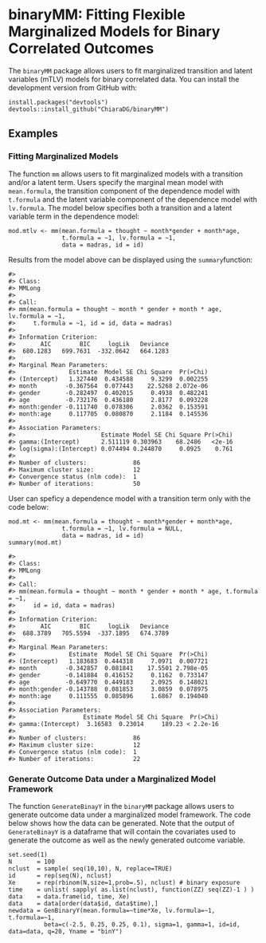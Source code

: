 # binaryMM: Fitting Flexible Marginalized Models for Binary Correlated Outcomes

The `binaryMM` package allows users to fit marginalized transition and latent variables (mTLV) models for binary correlated data. You can install the development version from GitHub with:

```{r, eval = FALSE}
install.packages("devtools")
devtools::install_github("ChiaraDG/binaryMM")
```

## Examples

### Fitting Marginalized Models

The function `mm` allows users to fit marginalized models with a transition and/or a latent term. Users specify the marginal mean model with `mean.formula`, the transition component of the dependence model with `t.formula` and the latent variable component of the dependence model with `lv.formula`. The model below specifies both a transition and a latent variable term in the dependence model:

```{r, eval = FALSE}
mod.mtlv <- mm(mean.formula = thought ~ month*gender + month*age,
               t.formula = ~1, lv.formula = ~1, 
               data = madras, id = id)
```

Results from the model above can be displayed using the `summary`function:

```{r}
#> 
#> Class:
#> MMLong
#> 
#> Call:
#> mm(mean.formula = thought ~ month * gender + month * age, lv.formula = ~1, 
#>     t.formula = ~1, id = id, data = madras)
#> 
#> Information Criterion:
#>       AIC        BIC     logLik   Deviance  
#>  680.1283   699.7631  -332.0642   664.1283  
#> 
#> Marginal Mean Parameters:
#>               Estimate  Model SE Chi Square  Pr(>Chi)
#> (Intercept)   1.327440  0.434588     9.3299  0.002255
#> month        -0.367564  0.077443    22.5268 2.072e-06
#> gender       -0.282497  0.402015     0.4938  0.482241
#> age          -0.732176  0.436180     2.8177  0.093228
#> month:gender -0.111740  0.078306     2.0362  0.153591
#> month:age     0.117705  0.080870     2.1184  0.145536
#> 
#> Association Parameters:
#>                        Estimate Model SE Chi Square Pr(>Chi)
#> gamma:(Intercept)      2.511119 0.303963    68.2486   <2e-16
#> log(sigma):(Intercept) 0.074494 0.244870     0.0925    0.761
#> 
#> Number of clusters:             86 
#> Maximum cluster size:           12 
#> Convergence status (nlm code):  1 
#> Number of iterations:           50
```

User can speficy a dependence model with a transition term only with the code below:

```{r, eval = FALSE}
mod.mt <- mm(mean.formula = thought ~ month*gender + month*age,
               t.formula = ~1, lv.formula = NULL, 
               data = madras, id = id)
summary(mod.mt)

#> 
#> Class:
#> MMLong
#> 
#> Call:
#> mm(mean.formula = thought ~ month * gender + month * age, t.formula = ~1, 
#>     id = id, data = madras)
#> 
#> Information Criterion:
#>       AIC        BIC     logLik   Deviance  
#>  688.3789   705.5594  -337.1895   674.3789  
#> 
#> Marginal Mean Parameters:
#>               Estimate  Model SE Chi Square  Pr(>Chi)
#> (Intercept)   1.183683  0.444318     7.0971  0.007721
#> month        -0.342857  0.081841    17.5501 2.798e-05
#> gender       -0.141884  0.416152     0.1162  0.733147
#> age          -0.649770  0.449183     2.0925  0.148021
#> month:gender -0.143788  0.081853     3.0859  0.078975
#> month:age     0.111555  0.085896     1.6867  0.194040
#> 
#> Association Parameters:
#>                   Estimate Model SE Chi Square  Pr(>Chi)
#> gamma:(Intercept)  3.16583  0.23014     189.23 < 2.2e-16
#> 
#> Number of clusters:             86 
#> Maximum cluster size:           12 
#> Convergence status (nlm code):  1 
#> Number of iterations:           22
```

### Generate Outcome Data under a Marginalized Model Framework

The function `GenerateBinayY` in the `binaryMM` package allows users to generate outcome data under a marginalized model framework. The code below shows how the data can be generated. Note that the output of `GenerateBinayY` is a dataframe that will contain the covariates used to generate the outcome as well as the newly generated outcome variable.

```{r}
set.seed(1)
N       = 100
nclust  = sample( seq(10,10), N, replace=TRUE)
id      = rep(seq(N), nclust)
Xe      = rep(rbinom(N,size=1,prob=.5), nclust) # binary exposure
time    = unlist( sapply( as.list(nclust), function(ZZ) seq(ZZ)-1 ) )
data    = data.frame(id, time, Xe)
data    = data[order(data$id, data$time),]
newdata = GenBinaryY(mean.formula=~time*Xe, lv.formula=~1, t.formula=~1,
          beta=c(-2.5, 0.25, 0.25, 0.1), sigma=1, gamma=1, id=id, data=data, q=20, Yname = "binY")
```
